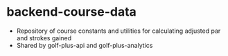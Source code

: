 # backend-course-data
* Repository of course constants and utilities for calculating adjusted par and strokes gained
* Shared by golf-plus-api and golf-plus-analytics